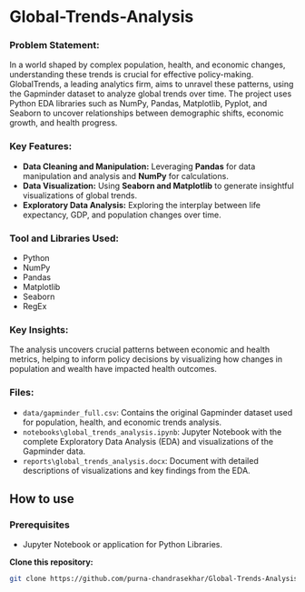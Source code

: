 # Global-Trends-Analysis
### Problem Statement:
In a world shaped by complex population, health, and economic changes, understanding these trends is crucial for effective policy-making. GlobalTrends, a leading analytics firm, aims to unravel these patterns, using the Gapminder dataset to analyze global trends over time. The project uses Python EDA libraries such as NumPy, Pandas, Matplotlib, Pyplot, and Seaborn to uncover relationships between demographic shifts, economic growth, and health progress.

### Key Features:
- **Data Cleaning and Manipulation:** Leveraging **Pandas** for data manipulation and analysis and **NumPy** for calculations.
- **Data Visualization:** Using **Seaborn and Matplotlib** to generate insightful visualizations of global trends.
- **Exploratory Data Analysis:** Exploring the interplay between life expectancy, GDP, and population changes over time.

### Tool and Libraries Used:
-  Python
-  NumPy
-  Pandas
-  Matplotlib
-  Seaborn
-  RegEx

### Key Insights:
The analysis uncovers crucial patterns between economic and health metrics, helping to inform policy decisions by visualizing how changes in population and wealth have impacted health outcomes.

### Files:
- `data/gapminder_full.csv`: Contains the original Gapminder dataset used for population, health, and economic trends analysis.
- `notebooks\global_trends_analysis.ipynb`: Jupyter Notebook with the complete Exploratory Data Analysis (EDA) and visualizations of the Gapminder data.
- `reports\global_trends_analysis.docx`: Document with detailed descriptions of visualizations and key findings from the EDA.

## How to use

### Prerequisites
- Jupyter Notebook or application for Python Libraries.

**Clone this repository:**
  ```bash
  git clone https://github.com/purna-chandrasekhar/Global-Trends-Analysis.git
